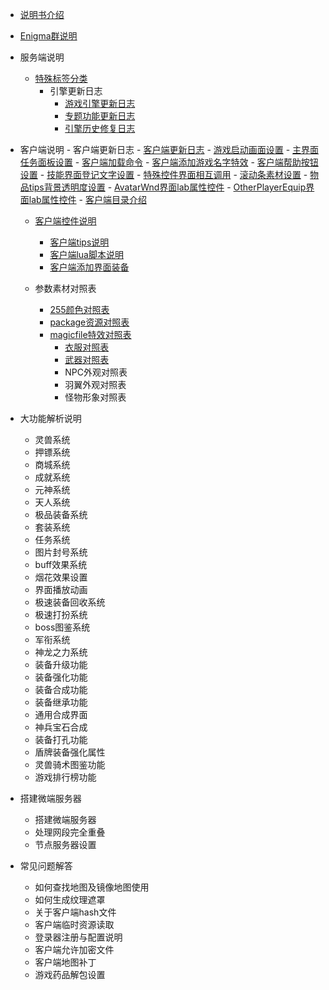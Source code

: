 

- [说明书介绍](home.md)
- [Enigma群说明](/eghelp.md)

- 服务端说明
  - [特殊标签分类](/00/lable.md)
     - 引擎更新日志
          - [游戏引擎更新日志](/00/uplist.md)
          - [专题功能更新日志](/00/uplist.md)
          - [引擎历史修复日志](/00/uplist.md)

- 客户端说明
      - 客户端更新日志 
		- [客户端更新日志](/01/clientup.md)
		- [游戏启动画面设置](/01/clientup.md)
		- [主界面任务面板设置](/01/clientup.md)
		- [客户端加载命令](/01/clientup.md)
		- [客户端添加游戏名字特效](/01/clientup.md)
		- [客户端帮助按钮设置](/01/clientup.md)
		- [技能界面登记文字设置](/01/clientup.md)
		- [特殊控件界面相互调用](/01/clientup.md)
		- [滚动条素材设置](/01/clientup.md)
		- [物品tips背景透明度设置](/01/clientup.md)
		- [AvatarWnd界面lab属性控件](/01/clientup.md)
		- [OtherPlayerEquip界面lab属性控件](/01/clientup.md)
        - [客户端目录介绍](/01/uplist.md)
 	- [客户端控件说明](/01/uplist.md)
        - [客户端tips说明](/01/uplist.md)
        - [客户端lua脚本说明](/01/uplist.md)
        - [客户端添加界面装备](/01/uplist.md)
 
  - 参数素材对照表
	- [255颜色对照表](/02/uplist.md)
  	- [package资源对照表](/02/uplist.md)
	- [magicfile特效对照表](/02/uplist.md)
    	- [衣服对照表](/02/uplist.md)
        - [武器对照表](/02/uplist.md)
        - NPC外观对照表
        - 羽翼外观对照表
        - 怪物形象对照表

- 大功能解析说明
	- 灵兽系统
 	- 押镖系统
	- 商城系统
 	- 成就系统
  	- 元神系统
  	- 天人系统
  	- 极品装备系统
  	- 套装系统
 	- 任务系统
 	- 图片封号系统
 	- buff效果系统
	- 烟花效果设置
  	- 界面播放动画
  	- 极速装备回收系统
  	- 极速打扮系统
  	- boss图鉴系统
  	- 军衔系统
  	- 神龙之力系统
  	- 装备升级功能
  	- 装备强化功能
  	- 装备合成功能
  	- 装备继承功能
  	- 通用合成界面
  	- 神兵宝石合成
  	- 装备打孔功能
  	- 盾牌装备强化属性
  	- 灵兽骑术图鉴功能
  	- 游戏排行榜功能 

- 搭建微端服务器
    - 搭建微端服务器
    - 处理网段完全重叠
    - 节点服务器设置

- 常见问题解答
     - 如何查找地图及镜像地图使用
     - 如何生成纹理遮罩
     - 关于客户端hash文件
     - 客户端临时资源读取
     - 登录器注册与配置说明
     - 客户端允许加密文件
     - 客户端地图补丁
     - 游戏药品解包设置		

